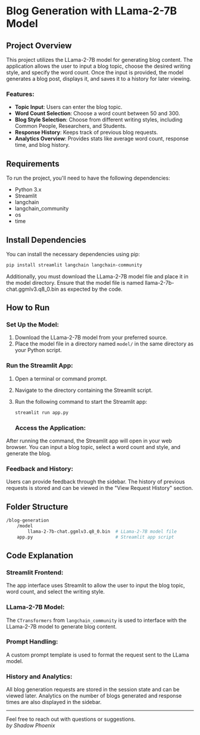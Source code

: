# Blog Generation with LLama-2-7B Model


## Project Overview

This project utilizes the LLama-2-7B model for generating blog content. The application allows the user to input a blog topic, choose the desired writing style, and specify the word count. Once the input is provided, the model generates a blog post, displays it, and saves it to a history for later viewing.

### Features:
- **Topic Input**: Users can enter the blog topic.
- **Word Count Selection**: Choose a word count between 50 and 300.
- **Blog Style Selection**: Choose from different writing styles, including Common People, Researchers, and Students.
- **Response History**: Keeps track of previous blog requests.
- **Analytics Overview**: Provides stats like average word count, response time, and blog history.

## Requirements

To run the project, you'll need to have the following dependencies:

- Python 3.x
- Streamlit
- langchain
- langchain_community
- os
- time

## Install Dependencies

You can install the necessary dependencies using pip:

```bash
pip install streamlit langchain langchain-community
```
Additionally, you must download the LLama-2-7B model file and place it in the model directory. Ensure that the model file is named llama-2-7b-chat.ggmlv3.q8_0.bin as expected by the code.

## How to Run

### Set Up the Model:
1. Download the LLama-2-7B model from your preferred source.
2. Place the model file in a directory named `model/` in the same directory as your Python script.

### Run the Streamlit App:
1. Open a terminal or command prompt.
2. Navigate to the directory containing the Streamlit script.
3. Run the following command to start the Streamlit app:

   ```bash
   streamlit run app.py
   ```
   ### Access the Application:
After running the command, the Streamlit app will open in your web browser. You can input a blog topic, select a word count and style, and generate the blog.

### Feedback and History:
Users can provide feedback through the sidebar. The history of previous requests is stored and can be viewed in the "View Request History" section.

## Folder Structure

```bash
/blog-generation
    /model
        llama-2-7b-chat.ggmlv3.q8_0.bin  # LLama-2-7B model file
    app.py                               # Streamlit app script
```
## Code Explanation

### Streamlit Frontend:
The app interface uses Streamlit to allow the user to input the blog topic, word count, and select the writing style.

### LLama-2-7B Model:
The `CTransformers` from `langchain_community` is used to interface with the LLama-2-7B model to generate blog content.

### Prompt Handling:
A custom prompt template is used to format the request sent to the LLama model.

### History and Analytics:
All blog generation requests are stored in the session state and can be viewed later. Analytics on the number of blogs generated and response times are also displayed in the sidebar.

---

Feel free to reach out with questions or suggestions.  
*by Shadow Phoenix*
